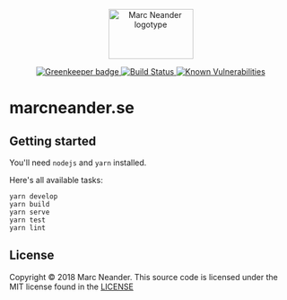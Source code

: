<p align="center">
    <a href="https://marcneander.se">
        <img src="https://raw.githubusercontent.com/marcneander/marcneander.se/master/src/images/m-dark.png" alt="Marc Neander logotype" width="151" height="89">
    </a>
</p>
<p align="center">
    <a href="https://greenkeeper.io/">
        <img src="https://badges.greenkeeper.io/marcneander/marcneander.se.svg?style=flat" alt="Greenkeeper badge">
    </a>
    <a href="https://travis-ci.com/marcneander/marcneander.se">
        <img src="https://travis-ci.com/marcneander/marcneander.se.svg?branch=master?style=flat" alt="Build Status">
    </a>
    <a href="https://snyk.io/test/github/marcneander/marcneander.se">
        <img src="https://snyk.io/test/github/marcneander/marcneander.se/badge.svg?style=flat" alt="Known Vulnerabilities">
    </a>
</p>

# marcneander.se

## Getting started

You'll need `nodejs` and `yarn` installed.

Here's all available tasks:
```
yarn develop
yarn build
yarn serve
yarn test
yarn lint
```

## License

Copyright © 2018 Marc Neander. This source code is licensed under the MIT
license found in the [LICENSE](https://github.com/marcneander/marcneander.se/blob/master/LICENSE)
